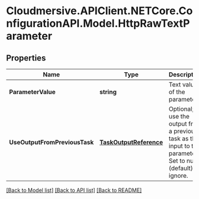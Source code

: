 # Cloudmersive.APIClient.NETCore.ConfigurationAPI.Model.HttpRawTextParameter
## Properties

Name | Type | Description | Notes
------------ | ------------- | ------------- | -------------
**ParameterValue** | **string** | Text value of the parameter | [optional] 
**UseOutputFromPreviousTask** | [**TaskOutputReference**](TaskOutputReference.md) | Optional; use the output from a previous task as the input to this parameter.  Set to null (default) to ignore. | [optional] 

[[Back to Model list]](../README.md#documentation-for-models) [[Back to API list]](../README.md#documentation-for-api-endpoints) [[Back to README]](../README.md)

